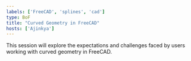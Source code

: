 ```yaml
---
labels: ['FreeCAD', 'splines', 'cad']
type: BoF
title: "Curved Geometry in FreeCAD"
hosts: ['Ajinkya']
---
```


This session will explore the expectations and challenges faced by users working with curved geometry in FreeCAD.



